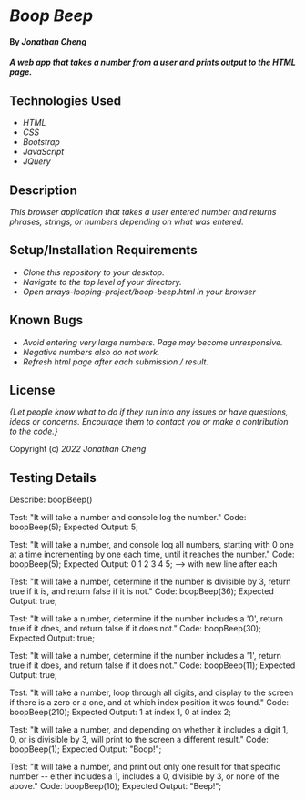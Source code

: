 # _Boop Beep_

#### By _**Jonathan Cheng**_

#### _A web app that takes a number from a user and prints output to the HTML page._

## Technologies Used

- _HTML_
- _CSS_
- _Bootstrap_
- _JavaScript_
- _JQuery_

## Description

_This browser application that takes a user entered number and returns phrases, strings, or numbers depending on what was entered._

## Setup/Installation Requirements

- _Clone this repository to your desktop._
- _Navigate to the top level of your directory._
- _Open arrays-looping-project/boop-beep.html in your browser_

## Known Bugs

- _Avoid entering very large numbers. Page may become unresponsive._
- _Negative numbers also do not work._
- _Refresh html page after each submission / result._

## License

_{Let people know what to do if they run into any issues or have questions, ideas or concerns. Encourage them to contact you or make a contribution to the code.}_

Copyright (c) _2022_ _Jonathan Cheng_

## Testing Details

Describe: boopBeep()

Test: "It will take a number and console log the number."
Code: boopBeep(5);
Expected Output: 5;

Test: "It will take a number, and console log all numbers, starting with 0 one at a time incrementing by one each time, until it reaches the number."
Code: boopBeep(5);
Expected Output: 0 1 2 3 4 5; --> with new line after each

Test: "It will take a number, determine if the number is divisible by 3, return true if it is, and return false if it is not."
Code: boopBeep(36);
Expected Output: true;

Test: "It will take a number, determine if the number includes a '0', return true if it does, and return false if it does not."
Code: boopBeep(30);
Expected Output: true;

Test: "It will take a number, determine if the number includes a '1', return true if it does, and return false if it does not."
Code: boopBeep(11);
Expected Output: true;

Test: "It will take a number, loop through all digits, and display to the screen if there is a zero or a one, and at which index position it was found."
Code: boopBeep(210);
Expected Output: 1 at index 1, 0 at index 2;

Test: "It will take a number, and depending on whether it includes a digit 1, 0, or is divisible by 3, will print to the screen a different result."
Code: boopBeep(1);
Expected Output: "Boop!";

Test: "It will take a number, and print out only one result for that specific number -- either includes a 1, includes a 0, divisible by 3, or none of the above."
Code: boopBeep(10);
Expected Output: "Beep!";
